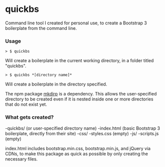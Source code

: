 # quickbs
Command line tool I created for personal use, to create a Bootstrap 3 boilerplate from the command line.

### Usage
	> $ quickbs

Will create a boilerplate in the current working directory, in a folder titled "quickbs".

	> $ quickbs *[directory name]*

Will create a boilerplate in the directory specified. 

The npm package [mkdirp](https://github.com/substack/node-mkdirp) is a dependency. This allows the user-specified directory to be created even if it is nested inside one or more directories that do not exist yet.

### What gets created?
-quickbs/ (or user-specified directory name)
	-index.html (basic Bootstrap 3 boilerplate, directly from their site)
	-css/
		-styles.css (empty)
	-js/
		-scripts.js (empty)

index.html includes bootstrap.min.css, bootstrap.min.js, and jQuery via CDNs, to make this package as quick as possible by only creating the necessary files. 